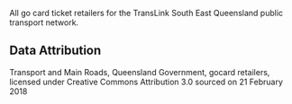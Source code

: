 All go card ticket retailers for the TransLink South East Queensland public transport network.

## Data Attribution

Transport and Main Roads, Queensland Government, gocard retailers, licensed under Creative Commons Attribution 3.0 sourced on 21 February 2018